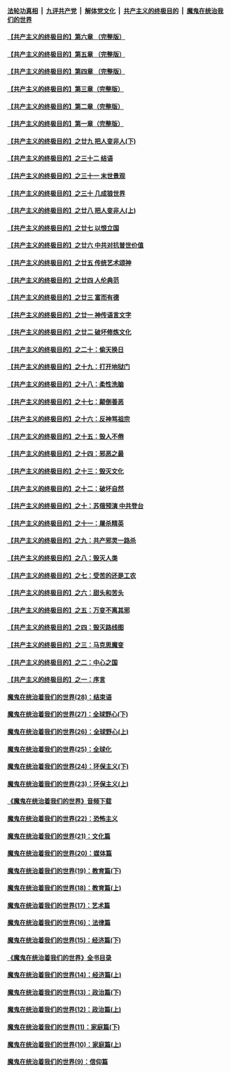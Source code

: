 ####  [法轮功真相](../../../../basic/blob/master/README.md?t=12030100) &nbsp;|&nbsp; [九评共产党](../../../../9ping.md/blob/master/README.md?t=12030100) &nbsp;|&nbsp; [解体党文化](../../../../jtdwh.md/blob/master/README.md?t=12030100)  &nbsp;|&nbsp; [共产主义的终极目的](../../../../gczydzjmd.md/blob/master/README.md?t=12030100) &nbsp;|&nbsp; [魔鬼在统治我们的世界](../../../../mgztzwmdsj.md/blob/master/README.md?t=12030100) 

#### [【共产主义的终极目的】第六章 （完整版）](../pages/nsc422/n11428913.md?t=12030100) 

#### [【共产主义的终极目的】第五章 （完整版）](../pages/nsc422/n11428912.md?t=12030100) 

#### [【共产主义的终极目的】第四章 （完整版）](../pages/nsc422/n11428907.md?t=12030100) 

#### [【共产主义的终极目的】第三章（完整版）](../pages/nsc422/n11428848.md?t=12030100) 

#### [【共产主义的终极目的】第二章（完整版）](../pages/nsc422/n11428831.md?t=12030100) 

#### [【共产主义的终极目的】第一章（完整版）](../pages/nsc422/n11417651.md?t=12030100) 

#### [【共产主义的终极目的】之廿九 把人变非人(下)](../pages/nsc422/n11344140.md?t=12030100) 

#### [【共产主义的终极目的】之三十二 结语](../pages/nsc422/n11360535.md?t=12030100) 

#### [【共产主义的终极目的】之三十一 末世景观](../pages/nsc422/n11351129.md?t=12030100) 

#### [【共产主义的终极目的】之三十 几成狼世界](../pages/nsc422/n11348280.md?t=12030100) 

#### [【共产主义的终极目的】之廿八 把人变非人(上)](../pages/nsc422/n11340492.md?t=12030100) 

#### [【共产主义的终极目的】之廿七 以恨立国](../pages/nsc422/n11336944.md?t=12030100) 

#### [【共产主义的终极目的】之廿六 中共对抗普世价值](../pages/nsc422/n11324785.md?t=12030100) 

#### [【共产主义的终极目的】之廿五 传统艺术颂神](../pages/nsc422/n11296396.md?t=12030100) 

#### [【共产主义的终极目的】之廿四 人伦典范](../pages/nsc422/n11296397.md?t=12030100) 

#### [【共产主义的终极目的】之廿三 富而有德](../pages/nsc422/n11283598.md?t=12030100) 

#### [【共产主义的终极目的】之廿一 神传语言文字](../pages/nsc422/n11263265.md?t=12030100) 

#### [【共产主义的终极目的】之廿二 破坏修炼文化](../pages/nsc422/n11245728.md?t=12030100) 

#### [【共产主义的终极目的】之二十：偷天换日](../pages/nsc422/n11238846.md?t=12030100) 

#### [【共产主义的终极目的】之十九：打开地狱门](../pages/nsc422/n11206376.md?t=12030100) 

#### [【共产主义的终极目的】之十八：柔性洗脑](../pages/nsc422/n11199994.md?t=12030100) 

#### [【共产主义的终极目的】之十七：颠倒善恶](../pages/nsc422/n11179782.md?t=12030100) 

#### [【共产主义的终极目的】之十六：反神骂祖宗](../pages/nsc422/n11166798.md?t=12030100) 

#### [【共产主义的终极目的】之十五：毁人不倦](../pages/nsc422/n11166792.md?t=12030100) 

#### [【共产主义的终极目的】之十四：邪恶之最](../pages/nsc422/n11150249.md?t=12030100) 

#### [【共产主义的终极目的】之十三：毁灭文化](../pages/nsc422/n11135227.md?t=12030100) 

#### [【共产主义的终极目的】之十二：破坏自然](../pages/nsc422/n11135214.md?t=12030100) 

#### [【共产主义的终极目的】之十：苏俄预演 中共登台](../pages/nsc422/n11118424.md?t=12030100) 

#### [【共产主义的终极目的】之十一：屠杀精英](../pages/nsc422/n11118442.md?t=12030100) 

#### [【共产主义的终极目的】之九：共产邪灵一路杀](../pages/nsc422/n11114139.md?t=12030100) 

#### [【共产主义的终极目的】之八：毁灭人类](../pages/nsc422/n11108503.md?t=12030100) 

#### [【共产主义的终极目的】之七：受苦的还是工农](../pages/nsc422/n11101809.md?t=12030100) 

#### [【共产主义的终极目的】之六：甜头和苦头](../pages/nsc422/n11096971.md?t=12030100) 

#### [【共产主义的终极目的】之五：万变不离其邪](../pages/nsc422/n11091285.md?t=12030100) 

#### [【共产主义的终极目的】之四：毁灭路线图](../pages/nsc422/n11086284.md?t=12030100) 

#### [【共产主义的终极目的】之三：马克思魔变](../pages/nsc422/n11061941.md?t=12030100) 

#### [【共产主义的终极目的】之二：中心之国](../pages/nsc422/n11047728.md?t=12030100) 

#### [【共产主义的终极目的】之一：序言](../pages/nsc422/n11086077.md?t=12030100) 

#### [魔鬼在统治着我们的世界(28)：结束语](../pages/nsc422/n10936246.md?t=12030100) 

#### [魔鬼在统治着我们的世界(27)：全球野心(下)](../pages/nsc422/n10928319.md?t=12030100) 

#### [魔鬼在统治着我们的世界(26)：全球野心(上)](../pages/nsc422/n10900318.md?t=12030100) 

#### [魔鬼在统治着我们的世界(25)：全球化](../pages/nsc422/n10788205.md?t=12030100) 

#### [魔鬼在统治着我们的世界(24)：环保主义(下)](../pages/nsc422/n10695307.md?t=12030100) 

#### [魔鬼在统治着我们的世界(23)：环保主义(上)](../pages/nsc422/n10688613.md?t=12030100) 

#### [《魔鬼在统治着我们的世界》音频下载](../pages/nsc422/n10635553.md?t=12030100) 

#### [魔鬼在统治着我们的世界(22)：恐怖主义](../pages/nsc422/n10614727.md?t=12030100) 

#### [魔鬼在统治着我们的世界(21)：文化篇](../pages/nsc422/n10597706.md?t=12030100) 

#### [魔鬼在统治着我们的世界(20)：媒体篇](../pages/nsc422/n10586579.md?t=12030100) 

#### [魔鬼在统治着我们的世界(19)：教育篇(下)](../pages/nsc422/n10564808.md?t=12030100) 

#### [魔鬼在统治着我们的世界(18)：教育篇(上)](../pages/nsc422/n10526970.md?t=12030100) 

#### [魔鬼在统治着我们的世界(17)：艺术篇](../pages/nsc422/n10499093.md?t=12030100) 

#### [魔鬼在统治着我们的世界(16)：法律篇](../pages/nsc422/n10485969.md?t=12030100) 

#### [魔鬼在统治着我们的世界(15)：经济篇(下)](../pages/nsc422/n10469975.md?t=12030100) 

#### [《魔鬼在统治着我们的世界》全书目录](../pages/nsc422/n10464261.md?t=12030100) 

#### [魔鬼在统治着我们的世界(14)：经济篇(上)](../pages/nsc422/n10457370.md?t=12030100) 

#### [魔鬼在统治着我们的世界(13)：政治篇(下)](../pages/nsc422/n10448270.md?t=12030100) 

#### [魔鬼在统治着我们的世界(12)：政治篇(上)](../pages/nsc422/n10444576.md?t=12030100) 

#### [魔鬼在统治着我们的世界(11)：家庭篇(下)](../pages/nsc422/n10440961.md?t=12030100) 

#### [魔鬼在统治着我们的世界(10)：家庭篇(上)](../pages/nsc422/n10435448.md?t=12030100) 

#### [魔鬼在统治着我们的世界(9)：信仰篇](../pages/nsc422/n10432159.md?t=12030100) 

